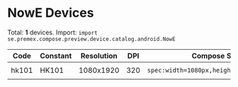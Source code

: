 # NowE Devices

Total: **1** devices. Import: `import se.premex.compose.preview.device.catalog.android.NowE`

| Code | Constant | Resolution | DPI | Compose Spec | Preview Usage |
|------|----------|------------|-----|-------------|---------------|
| hk101 | HK101 | 1080x1920 | 320 | `spec:width=1080px,height=1920px,dpi=320` | `@Preview(device = NowE.HK101)` |

<!-- Generated automatically. Do not edit manually. -->

